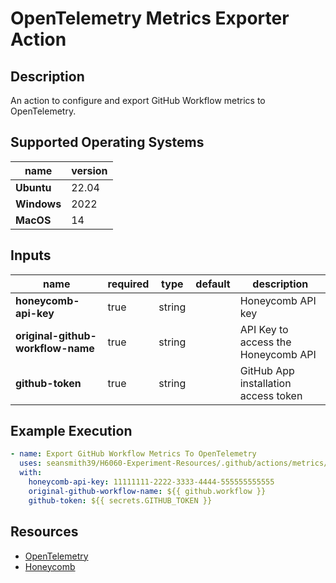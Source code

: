 # OpenTelemetry Metrics Exporter Action

## Description

An action to configure and export GitHub Workflow metrics to OpenTelemetry.

## Supported Operating Systems

| name        | version | 
|-------------|---------|
| **Ubuntu**  | 22.04   |
| **Windows** | 2022    |
| **MacOS**   | 14      |

## Inputs

| name                              | required | type   | default | description                          |
|-----------------------------------|----------|--------|---------|--------------------------------------|
| **honeycomb-api-key**             | true     | string |         | Honeycomb API key                    |
| **original-github-workflow-name** | true     | string |         | API Key to access the Honeycomb API  |
| **github-token**                  | true     | string |         | GitHub App installation access token |

## Example Execution

```yaml
- name: Export GitHub Workflow Metrics To OpenTelemetry
  uses: seansmith39/H6060-Experiment-Resources/.github/actions/metrics/opentelemetry-metrics-exporter@main
  with:
    honeycomb-api-key: 11111111-2222-3333-4444-555555555555
    original-github-workflow-name: ${{ github.workflow }}
    github-token: ${{ secrets.GITHUB_TOKEN }}
```

## Resources

- [OpenTelemetry](https://opentelemetry.io/)
- [Honeycomb](https://www.honeycomb.io/)
